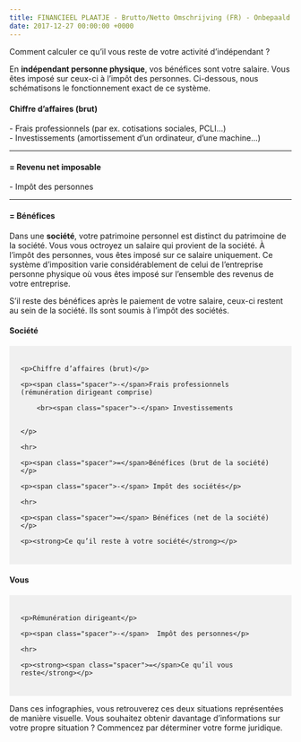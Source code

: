 ```yaml
---
title: FINANCIEEL PLAATJE - Brutto/Netto Omschrijving (FR) - Onbepaald
date: 2017-12-27 00:00:00 +0000
---
```

Comment calculer ce qu’il vous reste de votre activité d’indépendant ?

En **indépendant personne physique**, vos bénéfices sont votre salaire. Vous êtes imposé sur ceux-ci à l’impôt des personnes. Ci-dessous, nous schématisons le fonctionnement exact de ce système.

<div class="box-body"> <div class="sum center" style="margin-top:20px;"> <h4>Chiffre d’affaires (brut)</h4> <p>- Frais professionnels (par ex. cotisations sociales, PCLI...) <br>- Investissements (amortissement d’un ordinateur, d’une machine...) <br></p> <hr> <h4>= Revenu net imposable</h4> <p>- Impôt des personnes</p> <hr> <h4>= Bénéfices</h4> </div> </div>

Dans une **société**, votre patrimoine personnel est distinct du patrimoine de la société. Vous vous octroyez un salaire qui provient de la société. À l’impôt des personnes, vous êtes imposé sur ce salaire uniquement. Ce système d’imposition varie considérablement de celui de l’entreprise personne physique où vous êtes imposé sur l’ensemble des revenus de votre entreprise.

S’il reste des bénéfices après le paiement de votre salaire, ceux-ci restent au sein de la société. Ils sont soumis à l’impôt des sociétés.

<h4>Société</h4>

<style> .netto-box{position:relative;padding:20px;margin-left:40px;margin:0 auto;background-color:#F0F0F0;} .netto-box p,h2,h1,h3{margin-left:20px;} .netto-box .spacer{position:absolute;left:20px;} </style>

<div class="netto-box">

    <p>Chiffre d’affaires (brut)</p>
    
    <p><span class="spacer">-</span>Frais professionnels (rémunération dirigeant comprise)
    
    	<br><span class="spacer">-</span> Investissements
    
    
    </p>
    
    <hr>
    
    <p><span class="spacer">=</span>Bénéfices (brut de la société)</p>
    
    <p><span class="spacer">-</span> Impôt des sociétés</p>
    
    <hr>
    
    <p><span class="spacer">=</span> Bénéfices (net de la société)</p>
    
    <p><strong>Ce qu’il reste à votre société</strong></p>

</div> <h4>Vous</h4>

<div class="netto-box">

    <p>Rémunération dirigeant</p>
    
    <p><span class="spacer">-</span>  Impôt des personnes</p>
    
    <hr>
    
    <p><strong><span class="spacer">=</span>Ce qu’il vous reste</strong></p>

</div>

Dans ces infographies, vous retrouverez ces deux situations représentées de manière visuelle. Vous souhaitez obtenir davantage d’informations sur votre propre situation ? Commencez par déterminer votre forme juridique.